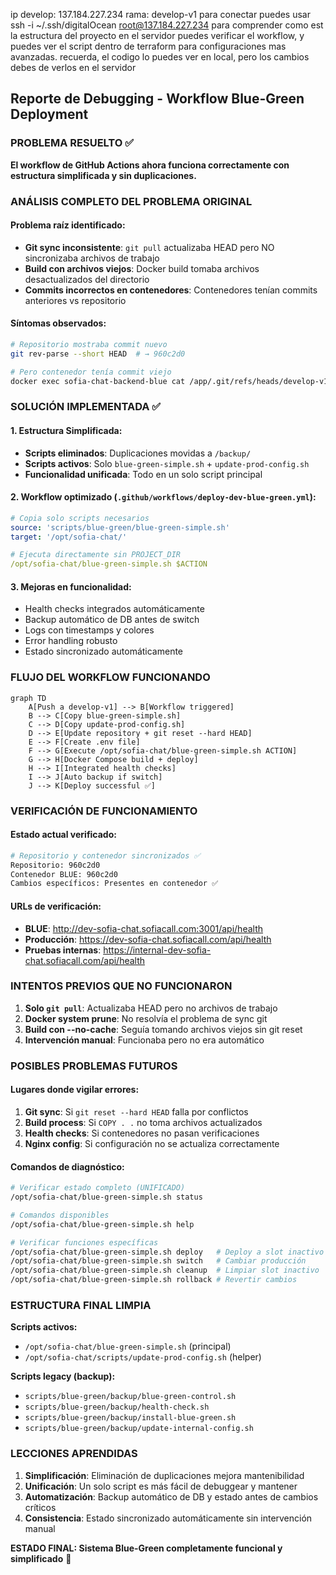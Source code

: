 ip develop: 137.184.227.234
rama: develop-v1
para conectar puedes usar
ssh -i ~/.ssh/digitalOcean root@137.184.227.234
para comprender como est la estructura del proyecto en el servidor puedes verificar el workflow, y puedes ver el script dentro de terraform para configuraciones mas avanzadas.
recuerda, el codigo lo puedes ver en local, pero los cambios debes de verlos en el servidor

## Reporte de Debugging - Workflow Blue-Green Deployment

### PROBLEMA RESUELTO ✅

**El workflow de GitHub Actions ahora funciona correctamente con estructura simplificada y sin duplicaciones.**

### ANÁLISIS COMPLETO DEL PROBLEMA ORIGINAL

#### Problema raíz identificado:
- **Git sync inconsistente**: `git pull` actualizaba HEAD pero NO sincronizaba archivos de trabajo
- **Build con archivos viejos**: Docker build tomaba archivos desactualizados del directorio
- **Commits incorrectos en contenedores**: Contenedores tenían commits anteriores vs repositorio

#### Síntomas observados:
```bash
# Repositorio mostraba commit nuevo
git rev-parse --short HEAD  # → 960c2d0

# Pero contenedor tenía commit viejo
docker exec sofia-chat-backend-blue cat /app/.git/refs/heads/develop-v1 | cut -c1-7  # → c29a4e2
```

### SOLUCIÓN IMPLEMENTADA ✅

#### 1. **Estructura Simplificada**:
- **Scripts eliminados**: Duplicaciones movidas a `/backup/`
- **Scripts activos**: Solo `blue-green-simple.sh` + `update-prod-config.sh`
- **Funcionalidad unificada**: Todo en un solo script principal

#### 2. **Workflow optimizado** (`.github/workflows/deploy-dev-blue-green.yml`):
```yaml
# Copia solo scripts necesarios
source: 'scripts/blue-green/blue-green-simple.sh'
target: '/opt/sofia-chat/'

# Ejecuta directamente sin PROJECT_DIR
/opt/sofia-chat/blue-green-simple.sh $ACTION
```

#### 3. **Mejoras en funcionalidad**:
- Health checks integrados automáticamente
- Backup automático de DB antes de switch
- Logs con timestamps y colores
- Error handling robusto
- Estado sincronizado automáticamente

### FLUJO DEL WORKFLOW FUNCIONANDO

```mermaid
graph TD
    A[Push a develop-v1] --> B[Workflow triggered]
    B --> C[Copy blue-green-simple.sh]
    C --> D[Copy update-prod-config.sh]
    D --> E[Update repository + git reset --hard HEAD]
    E --> F[Create .env file]
    F --> G[Execute /opt/sofia-chat/blue-green-simple.sh ACTION]
    G --> H[Docker Compose build + deploy]
    H --> I[Integrated health checks]
    I --> J[Auto backup if switch]
    J --> K[Deploy successful ✅]
```

### VERIFICACIÓN DE FUNCIONAMIENTO

#### Estado actual verificado:
```bash
# Repositorio y contenedor sincronizados ✅
Repositorio: 960c2d0
Contenedor BLUE: 960c2d0
Cambios específicos: Presentes en contenedor ✅
```

#### URLs de verificación:
- **BLUE**: http://dev-sofia-chat.sofiacall.com:3001/api/health
- **Producción**: https://dev-sofia-chat.sofiacall.com/api/health
- **Pruebas internas**: https://internal-dev-sofia-chat.sofiacall.com/api/health

### INTENTOS PREVIOS QUE NO FUNCIONARON

1. **Solo `git pull`**: Actualizaba HEAD pero no archivos de trabajo
2. **Docker system prune**: No resolvía el problema de sync git
3. **Build con --no-cache**: Seguía tomando archivos viejos sin git reset
4. **Intervención manual**: Funcionaba pero no era automático

### POSIBLES PROBLEMAS FUTUROS

#### Lugares donde vigilar errores:
1. **Git sync**: Si `git reset --hard HEAD` falla por conflictos
2. **Build process**: Si `COPY . .` no toma archivos actualizados
3. **Health checks**: Si contenedores no pasan verificaciones
4. **Nginx config**: Si configuración no se actualiza correctamente

#### Comandos de diagnóstico:
```bash
# Verificar estado completo (UNIFICADO)
/opt/sofia-chat/blue-green-simple.sh status

# Comandos disponibles
/opt/sofia-chat/blue-green-simple.sh help

# Verificar funciones específicas
/opt/sofia-chat/blue-green-simple.sh deploy   # Deploy a slot inactivo
/opt/sofia-chat/blue-green-simple.sh switch   # Cambiar producción
/opt/sofia-chat/blue-green-simple.sh cleanup  # Limpiar slot inactivo
/opt/sofia-chat/blue-green-simple.sh rollback # Revertir cambios
```

### ESTRUCTURA FINAL LIMPIA

**Scripts activos:**
- `/opt/sofia-chat/blue-green-simple.sh` (principal)
- `/opt/sofia-chat/scripts/update-prod-config.sh` (helper)

**Scripts legacy (backup):**
- `scripts/blue-green/backup/blue-green-control.sh`
- `scripts/blue-green/backup/health-check.sh`
- `scripts/blue-green/backup/install-blue-green.sh`
- `scripts/blue-green/backup/update-internal-config.sh`

### LECCIONES APRENDIDAS

1. **Simplificación**: Eliminación de duplicaciones mejora mantenibilidad
2. **Unificación**: Un solo script es más fácil de debuggear y mantener
3. **Automatización**: Backup automático de DB y estado antes de cambios críticos
4. **Consistencia**: Estado sincronizado automáticamente sin intervención manual

**ESTADO FINAL: Sistema Blue-Green completamente funcional y simplificado** 🎉
